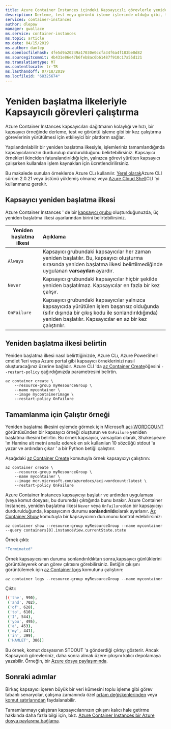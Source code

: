 ```yaml
---
title: Azure Container Instances içindeki Kapsayıcılı görevlerle yeniden başlatma ilkeleri kullanın
description: Derleme, test veya görüntü işleme işlerinde olduğu gibi, tamamlama için çalışan görevleri yürütmek üzere Azure Container Instances nasıl kullanacağınızı öğrenin.
services: container-instances
author: dlepow
manager: gwallace
ms.service: container-instances
ms.topic: article
ms.date: 04/15/2019
ms.author: danlep
ms.openlocfilehash: 4fe5d9a20249a17030e0ccfa34f6a4f183be0d82
ms.sourcegitcommit: 4b431e86e47b6feb8ac6b61487f910c17a55d121
ms.translationtype: MT
ms.contentlocale: tr-TR
ms.lasthandoff: 07/18/2019
ms.locfileid: "68325674"
---
```

# <a name="run-containerized-tasks-with-restart-policies"></a>Yeniden başlatma ilkeleriyle Kapsayıcılı görevleri çalıştırma

Azure Container Instances kapsayıcıları dağıtmanın kolaylığı ve hızı, bir kapsayıcı örneğinde derleme, test ve görüntü işleme gibi bir kez çalıştırma görevlerinin yürütülmesi için etkileyici bir platform sağlar.

Yapılandırılabilir bir yeniden başlatma ilkesiyle, işlemleriniz tamamlandığında kapsayıcılarınızın durdurulup durdurulduğunu belirtebilirsiniz. Kapsayıcı örnekleri ikinciden faturalandırıldığı için, yalnızca görevi yürüten kapsayıcı çalışırken kullanılan işlem kaynakları için ücretlendirilirsiniz.

Bu makalede sunulan örneklerde Azure CLı kullanılır. [Yerel olarak][azure-cli-install]Azure CLI sürüm 2.0.21 veya üstünü yüklemiş olmanız veya [Azure Cloud Shell](../cloud-shell/overview.md)CLI 'yi kullanmanız gerekir.

## <a name="container-restart-policy"></a>Kapsayıcı yeniden başlatma ilkesi

Azure Container Instances ' de bir [kapsayıcı grubu](container-instances-container-groups.md) oluşturduğunuzda, üç yeniden başlatma ilkesi ayarlarından birini belirtebilirsiniz.

| Yeniden başlatma ilkesi   | Açıklama |
| ---------------- | :---------- |
| `Always` | Kapsayıcı grubundaki kapsayıcılar her zaman yeniden başlatılır. Bu, kapsayıcı oluşturma sırasında yeniden başlatma ilkesi belirtilmediğinde uygulanan **varsayılan** ayardır. |
| `Never` | Kapsayıcı grubundaki kapsayıcılar hiçbir şekilde yeniden başlatılmaz. Kapsayıcılar en fazla bir kez çalışır. |
| `OnFailure` | Kapsayıcı grubundaki kapsayıcılar yalnızca kapsayıcıda yürütülen işlem başarısız olduğunda (sıfır dışında bir çıkış kodu ile sonlandırıldığında) yeniden başlatılır. Kapsayıcılar en az bir kez çalıştırılır. |

## <a name="specify-a-restart-policy"></a>Yeniden başlatma ilkesi belirtin

Yeniden başlatma ilkesi nasıl belirttiğinizde, Azure CLı, Azure PowerShell cmdlet 'leri veya Azure portal gibi kapsayıcı örneklerinizi nasıl oluşturacağınız üzerine bağlıdır. Azure CLI 'da [az Container Create][az-container-create]öğesini `--restart-policy` çağırdığınızda parametresini belirtin.

```azurecli-interactive
az container create \
    --resource-group myResourceGroup \
    --name mycontainer \
    --image mycontainerimage \
    --restart-policy OnFailure
```

## <a name="run-to-completion-example"></a>Tamamlanma için Çalıştır örneği

Yeniden başlatma ilkesini eylemde görmek için Microsoft [aci-WORDCOUNT][aci-wordcount-image] görüntüsünden bir kapsayıcı örneği oluşturun ve `OnFailure` yeniden başlatma ilkesini belirtin. Bu örnek kapsayıcı, varsayılan olarak, Shakespeare 'ın Hamine ait metni analiz ederek en sık kullanılan [](http://shakespeare.mit.edu/hamlet/full.html)10 sözcüğü stdout 'a yazar ve ardından çıkar ' a bir Python betiği çalıştırır.

Aşağıdaki [az Container Create][az-container-create] komutuyla örnek kapsayıcıyı çalıştırın:

```azurecli-interactive
az container create \
    --resource-group myResourceGroup \
    --name mycontainer \
    --image mcr.microsoft.com/azuredocs/aci-wordcount:latest \
    --restart-policy OnFailure
```

Azure Container Instances kapsayıcıyı başlatır ve ardından uygulaması (veya komut dosyası, bu durumda) çıktığında bunu bırakır. Azure Container Instances, yeniden başlatma ilkesi `Never` veya `OnFailure`olan bir kapsayıcıyı durdurulduğunda, kapsayıcının durumu **sonlandırıldı**olarak ayarlanır. [Az Container Show][az-container-show] komutuyla bir kapsayıcının durumunu kontrol edebilirsiniz:

```azurecli-interactive
az container show --resource-group myResourceGroup --name mycontainer --query containers[0].instanceView.currentState.state
```

Örnek çıktı:

```bash
"Terminated"
```

Örnek kapsayıcısının durumu sonlandırıldıktan sonra,kapsayıcı günlüklerini görüntüleyerek onun görev çıktısını görebilirsiniz. Betiğin çıkışını görüntülemek için [az Container logs][az-container-logs] komutunu çalıştırın:

```azurecli-interactive
az container logs --resource-group myResourceGroup --name mycontainer
```

Çıktı:

```bash
[('the', 990),
 ('and', 702),
 ('of', 628),
 ('to', 610),
 ('I', 544),
 ('you', 495),
 ('a', 453),
 ('my', 441),
 ('in', 399),
 ('HAMLET', 386)]
```

Bu örnek, komut dosyasının STDOUT 'a gönderdiği çıktıyı gösterir. Ancak Kapsayıcılı görevleriniz, daha sonra almak üzere çıkışını kalıcı depolamaya yazabilir. Örneğin, bir [Azure dosya paylaşımında](container-instances-mounting-azure-files-volume.md).

## <a name="next-steps"></a>Sonraki adımlar

Birkaç kapsayıcı içeren büyük bir veri kümesini toplu işleme gibi görev tabanlı senaryolar, çalışma zamanında özel [ortam değişkenlerinden](container-instances-environment-variables.md) veya [komut satırlarından](container-instances-start-command.md) faydalanabilir.

Tamamlanmayı çalıştıran kapsayıcılarınızın çıkışını kalıcı hale getirme hakkında daha fazla bilgi için, bkz. [Azure Container Instances bir Azure dosya paylaşma bağlama](container-instances-mounting-azure-files-volume.md).

<!-- LINKS - External -->
[aci-wordcount-image]: https://hub.docker.com/_/microsoft-azuredocs-aci-wordcount

<!-- LINKS - Internal -->
[az-container-create]: /cli/azure/container?view=azure-cli-latest#az-container-create
[az-container-logs]: /cli/azure/container?view=azure-cli-latest#az-container-logs
[az-container-show]: /cli/azure/container?view=azure-cli-latest#az-container-show
[azure-cli-install]: /cli/azure/install-azure-cli
